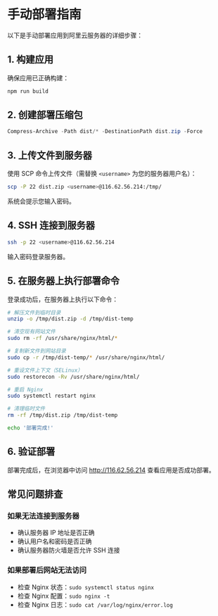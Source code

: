 # 手动部署指南

以下是手动部署应用到阿里云服务器的详细步骤：

## 1. 构建应用

确保应用已正确构建：

```powershell
npm run build
```

## 2. 创建部署压缩包

```powershell
Compress-Archive -Path dist/* -DestinationPath dist.zip -Force
```

## 3. 上传文件到服务器

使用 SCP 命令上传文件（需替换 `<username>` 为您的服务器用户名）：

```bash
scp -P 22 dist.zip <username>@116.62.56.214:/tmp/
```

系统会提示您输入密码。

## 4. SSH 连接到服务器

```bash
ssh -p 22 <username>@116.62.56.214
```

输入密码登录服务器。

## 5. 在服务器上执行部署命令

登录成功后，在服务器上执行以下命令：

```bash
# 解压文件到临时目录
unzip -o /tmp/dist.zip -d /tmp/dist-temp

# 清空现有网站文件
sudo rm -rf /usr/share/nginx/html/*

# 复制新文件到网站目录
sudo cp -r /tmp/dist-temp/* /usr/share/nginx/html/

# 重设文件上下文（SELinux）
sudo restorecon -Rv /usr/share/nginx/html/

# 重启 Nginx
sudo systemctl restart nginx

# 清理临时文件
rm -rf /tmp/dist.zip /tmp/dist-temp

echo '部署完成!'
```

## 6. 验证部署

部署完成后，在浏览器中访问 http://116.62.56.214 查看应用是否成功部署。

## 常见问题排查

### 如果无法连接到服务器

- 确认服务器 IP 地址是否正确
- 确认用户名和密码是否正确
- 确认服务器防火墙是否允许 SSH 连接

### 如果部署后网站无法访问

- 检查 Nginx 状态：`sudo systemctl status nginx`
- 检查 Nginx 配置：`sudo nginx -t`
- 检查 Nginx 日志：`sudo cat /var/log/nginx/error.log`
